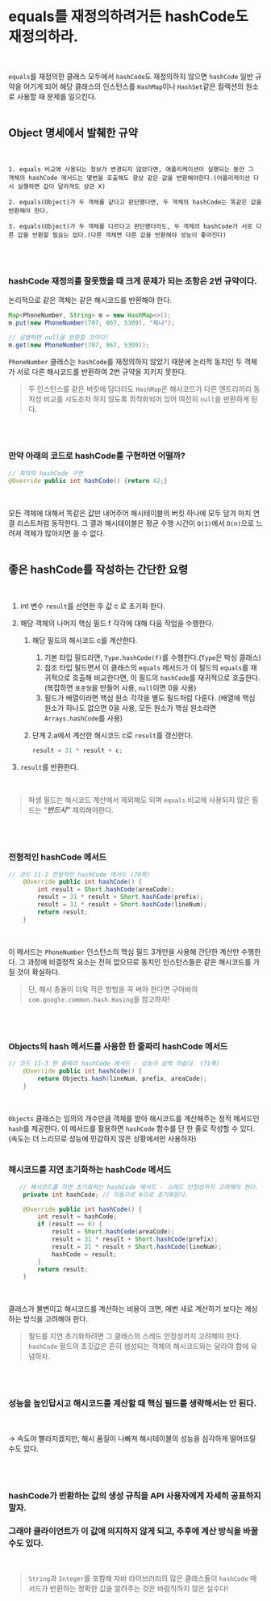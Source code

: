 # equals를 재정의하려거든 hashCode도 재정의하라.
</br>

`equals`를 재정의한 클래스 모두에서 `hashCode`도 재정의하지 않으면 `hashCode` 일반 규약을 어기게 되어 해당 클래스의 인스턴스를 `HashMap`이나 `HashSet`같은 컬렉션의 원소로 사용할 때 문제를 일으킨다.
</br>
</br>

## Object 명세에서 발췌한 규약
</br>

```
1. equals 비교에 사용되는 정보가 변경되지 않았다면, 애플리케이션이 실행되는 동안 그 객체의 hashCode 메서드는 몇번을 호출해도 항상 같은 값을 반환해야한다.(어플리케이션 다시 실행하면 값이 달라져도 상관 X)

2. equals(Object)가 두 객체를 같다고 판단했다면, 두 객체의 hashCode는 똑같은 값을 반환해야 한다.

3. equals(Object)가 두 객체를 다르다고 판단했더라도, 두 객체의 hashCode가 서로 다른 값을 반환할 필요는 없다.(다른 객체면 다른 값을 반환해야 성능이 좋아진다)
```
</br>
</br>

### hashCode 재정의를 잘못했을 때 크게 문제가 되는 조항은 2번 규약이다.
논리적으로 같은 객체는 같은 해시코드를 반환해야 한다.
</br>

```java
Map<PhoneNumber, String> m = new HashMap<>();
m.put(new PhoneNumber(707, 867, 5309), "제니");

// 실행하면 null을 반환할 것이다!
m.get(new PhoneNumber(707, 867, 5309));
```

`PhoneNumber` 클래스는 `hashCode`를 재정의하지 않았기 때문에 논리적 동치인 두 객체가 서로 다른 해시코드를 반환하여 2번 규약을 지키지 못한다.

> 두 인스턴스를 같은 버킷에 담더라도 `HashMap`은 해시코드가 다른 엔트리끼리 동치성 비교를 시도조차 하지 않도록 최적화되어 있어 여전히 `null`을 반환하게 된다.
</br>
</br>


### 만약 아래의 코드로 hashCode를 구현하면 어떨까?

```java
// 최악의 hashCode 구현
@Override public int hashCode() {return 42;}
```
</br>

모든 객체에 대해서 똑같은 값만 내어주어 해시테이블의 버킷 하나에 모두 담겨 마치 연결 리스트처럼 동작한다.
그 결과 해시테이블은 평균 수행 시간이 `O(1)`에서 `O(n)`으로 느려져 객체가 많아지면 쓸 수 없다.
</br>
</br>

## 좋은 hashCode를 작성하는 간단한 요령
</br>

1. int 변수 `result`를 선언한 후 값 c 로 초기화 한다.
2. 해당 객체의 나머지 핵심 필드 f 각각에 대해 다음 작업을 수행한다.
    1. 해당 필드의 해시코드 c를 계산한다.
        1. 기본 타입 필드라면, `Type.hashCode(f)`를 수행한다.(`Type`은 박싱 클래스)
        2. 참조 타입 필드면서 이 클래스의 `equals` 메서드가 이 필드의 `equals`를 재귀적으로 호출해 비교한다면, 이 필드의 `hashCode`를 재귀적으로 호출한다. (복잡하면 `표준형`을 만들어 사용, `null`이면 0을 사용)
        3. 필드가 배열이라면 핵심 원소 각각을 별도 필드처럼 다룬다. (배열에 핵심 원소가 하나도 없으면 0을 사용, 모든 원소가 핵심 원소라면 `Arrays.hashCode`를 사용)
    2. 단계 2.a에서 계산한 해시코드 c로 `result`를 갱신한다.
        
        ```java
        result = 31 * result + c;
        ```
        
3. `result`를 반환한다.
</br>

> 파생 필드는 해시코드 계산에서 제외해도 되며 `equals` 비교에 사용되지 않은 필드는 *“**반드시”*** 제외해야한다.
</br>
</br>


### 전형적인 hashCode 메서드

```java
// 코드 11-2 전형적인 hashCode 메서드 (70쪽)
    @Override public int hashCode() {
        int result = Short.hashCode(areaCode);
        result = 31 * result + Short.hashCode(prefix);
        result = 31 * result + Short.hashCode(lineNum);
        return result;
    }
```
</br>

이 메서드는 `PhoneNumber` 인스턴스의 핵심 필드 3개만을 사용해 간단한 계산만 수행한다.
그 과정에 비결정적 요소는 전혀 없으므로 동치인 인스턴스들은 같은 해시코드를 가질 것이 확실하다.
</br>

> 단, 해시 충돌이 더욱 적은 방법을 꼭 써야 한다면 구아바의 `com.google.common.hash.Hasing`을 참고하자!
</br>
</br>


### Objects의 hash 메서드를 사용한 한 줄짜리 hashCode 메서드

```java
// 코드 11-3 한 줄짜리 hashCode 메서드 - 성능이 살짝 아쉽다. (71쪽)
    @Override public int hashCode() {
        return Objects.hash(lineNum, prefix, areaCode);
    }
```
</br>

`Objects` 클래스는 임의의 개수만큼 객체를 받아 해시코드를 계산해주는 정적 메서드인 `hash`를 제공한다.
이 메서드를 활용하면 `hashCode` 함수를 단 한 줄로 작성할 수 있다. (속도는 더 느리므로 성능에 민감하지 않은 상황에서만 사용하자)
</br>
</br>

### 해시코드를 지연 초기화하는 hashCode 메서드

```java
   // 해시코드를 지연 초기화하는 hashCode 메서드 - 스레드 안정성까지 고려해야 한다. (71쪽)
    private int hashCode; // 자동으로 0으로 초기화된다.

    @Override public int hashCode() {
        int result = hashCode;
        if (result == 0) {
            result = Short.hashCode(areaCode);
            result = 31 * result + Short.hashCode(prefix);
            result = 31 * result + Short.hashCode(lineNum);
            hashCode = result;
        }
        return result;
    }
```
</br>

클래스가 불변이고 해시코드를 계산하는 비용이 크면, 매번 새로 계산하기 보다는 캐싱하는 방식을 고려해야 한다.
</br>

> 필드를 지연 초기화하려면 그 클래스의 스레드 안정성까지 고려해야 한다.
> `hashCode` 필드의 초깃값은 흔히 생성되는 객체의 해시코드와는 달라야 함에 유념하자.
</br>
</br>


### 성능을 높인답시고 해시코드를 계산할 때 핵심 필드를 생략해서는 안 된다.
</br>

→ 속도야 빨라지겠지만, 해시 품질이 나빠져 해시테이블의 성능을 심각하게 떨어뜨릴 수도 있다.

</br>
</br>

### hashCode가 반환하는 값의 생성 규칙을 API 사용자에게 자세히 공표하지 말자.
### 그래야 클라이언트가 이 값에 의지하지 않게 되고, 추후에 계산 방식을 바꿀 수도 있다.
</br>

> `String`과 `Integer`를 포함해 자바 라이브러리의 많은 클래스들이 `hashCode` 메서드가 반환하는 정확한 값을 알려주는 것은 바람직하지 않은 실수다!
